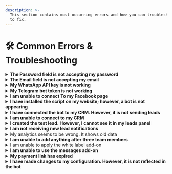```yaml
---
description: >-
  This section contains most occurring errors and how you can troubleshoot them
  to fix.
---
```


# 🛠️ Common Errors & Troubleshooting

<details>

<summary><strong>The Password field is not accepting my password</strong></summary>

Whenever you are setting up a password, make sure you use:

* At least 8 characters —the more characters, the better
* At least one uppercase letter
* At least one numeric character
* At least one special character, e.g.,! @ # ? ]

Failing to follow these guidelines may result in the issue you are facing.

</details>

<details>

<summary><strong>The Email field is not accepting my email</strong></summary>

It may occur due to the following reasons:

1. You already have an account on EkoChat Connect
2. The email address you entered is invalid or has been blocked by EkoChat Connect

</details>

<details>

<summary><strong>My WhatsApp API key is not working</strong></summary>

It is happening probably because of the below reasons:

1. The key you are using may not be correct or have some error. Verify your key with your provider
2. Your key is already in use.

</details>

<details>

<summary><strong>My Telegram bot token is not working</strong></summary>

It is happening probably because of the below reasons:

1. The token you are using may not be correct or have some error.
2. Your token is already in use.

</details>

<details>

<summary><strong>I am unable to connect To my Facebook page</strong></summary>

It is happening probably because of the below reasons:

1. You have not allowed all the permissions required for your Facebook page. Please note that you must be an admin of the Facebook page to initiate integration.
2. You have already connected another application or bot to your Facebook page.
3. Your Facebook business page or account is disabled temporarily or permanently.

</details>

<details>

<summary><strong>I have installed the script on my website; however, a bot is not appearing</strong></summary>

Your bot may not appear due to the following reasons

1. You have exceeded your message limit on your plan
2. You have disabled your bot in the country, IP, region, the website you want to access EkoChat Connect.
3. There might be some typo in the script that you used to install the chat widget.
4. You have not installed the script in the right location, i.e., is the head tag.

</details>

<details>

<summary><strong>I have connected the bot to my CRM. However, it is not sending leads</strong></summary>

It may occur due to the following reasons:

1. Authentication credentials such as Auth Token or API key entered incorrectly or have expired, So try reconnecting the CRM.
2. Make sure that your CRM account is working fine.
3. Make sure all the parameters fields are mapped correctly
4. Make sure you have a paid subscription to ekochat, and that You have not exhausted your message limit.

</details>

<details>

<summary><strong>I am unable to connect to my CRM</strong></summary>

It may occur due to the following reasons:

1. Authentication credentials such as Auth Token or API key are entered incorrectly or have expired, So try reconnecting the CRM.
2. Make sure that your CRM account is working fine.
3. Make sure all parameter fields are mapped correctly.

</details>

<details>

<summary><strong>I created the test lead. However, I cannot see it in my leads panel</strong></summary>

It may occur due to the following reasons:

1. Your lead can be delayed for 15 min in some cases.
2. Your visitor does not qualify for the leads.

</details>

<details>

<summary><strong>I am not receiving new lead notifications</strong></summary>

It may occur due to the following reasons:

1. Your lead can be delayed for 15 min in some cases.
2. Your visitor does not qualify for the leads.
3. You will not receive a notification until you have closed the chat session by clicking on the X button if you haven't enabled the 'Send incomplete response' option.
4. This feature is only available under the paid plan, So make sure you are not on a free plan.

</details>

<details>

<summary>My analytics seems to be wrong. It shows old data</summary>

Your Analytics will update at 24-hour intervals, So every time you see the analytics, it shows data since the previous day's end.

Please Note:

Currently, Analytics does not count any messages from Facebook, WhatsApp, or Telegram bot.

</details>

<details>

<summary><strong>I am unable to add anything after three team members</strong></summary>

In the paid plan for EkoChat Connect, There is a Limit of 3 team members. Suppose you want to add more than three members. You can contact us to set up more than three team members at an additional cost.

</details>

<details>

<summary>I am unable to apply the white label add-on</summary>

This feature is only available to users with a King plan subscription and above. Hence, you must upgrade your subscription first to avail white label add-on.

</details>

<details>

<summary><strong>I am unable to use the messages add-on</strong></summary>

This feature is only available to users with a King plan subscription and above. Hence, you must upgrade your subscription first to avail yourself of message add-ons.

</details>

<details>

<summary><strong>My payment link has expired</strong></summary>

Due to security reasons, a payment link is only available for a specific period.

1. If your payment link has expired, you must retry payment again by creating a new one from the payment gateway.
2. If your money is deducted and the transaction has failed, it usually returns in three business days. If not, please contact us at production@ekochat.co.za

</details>

<details>

<summary><strong>I have made changes to my configuration. However, it is not reflected in the bot</strong></summary>

All the changes of Bot Configuration get reflected after 15 mins. If you can't see the changes, Go to Bot Settings -> General and Click the `Invalidate cache` button.

</details>
